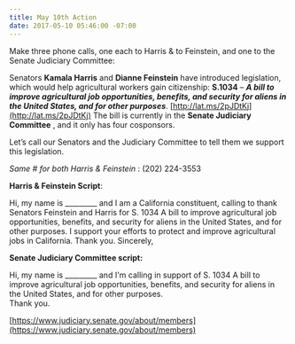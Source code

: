 ```yaml
---
title: May 10th Action
date: 2017-05-10 05:46:00 -07:00
---
```


Make three phone calls, one each to Harris & to Feinstein, and one to the Senate Judiciary Committee:

Senators **Kamala Harris** and **Dianne Feinstein** have introduced legislation, which would help agricultural workers gain citizenship: **S.1034** – ***A bill to improve agricultural job opportunities, benefits, and security for aliens in the United States, and for other purposes***.  [http://lat.ms/2pJDtKj](http://lat.ms/2pJDtKj)  The bill is currently in the **Senate Judiciary Committee** , and it only has four cosponsors. 

Let’s call our Senators and the Judiciary Committee to tell them we support this legislation. 

*Same # for both Harris & Feinstein* :  (202) 224-3553

**Harris & Feinstein Script**:

Hi, my name is _________ and I am a California constituent, calling to thank Senators Feinstein and Harris for S. 1034 A bill to improve agricultural job opportunities, benefits, and security for aliens in the United States, and for other purposes.  I support your efforts to protect and improve agricultural jobs in California.  Thank you.
Sincerely,

**Senate Judiciary Committee script:**

Hi, my name is _________ and I'm calling in support of S. 1034 A bill to improve agricultural job opportunities, benefits, and security for aliens in the United States, and for other purposes.  
Thank you.






[https://www.judiciary.senate.gov/about/members](https://www.judiciary.senate.gov/about/members)



